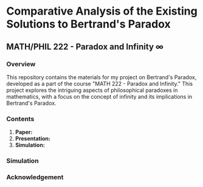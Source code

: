 # Comparative Analysis of the Existing Solutions to Bertrand's Paradox

## MATH/PHIL 222 - Paradox and Infinity &infin;

### Overview
This repository contains the materials for my project on Bertrand's Paradox, developed as a part of the course "MATH 222 - Paradox and Infinity." This project explores the intriguing aspects of philosophical paradoxes in mathematics, with a focus on the concept of infinity and its implications in Bertrand's Paradox.

### Contents
1. **<a src="Comparative Analysis of the Existing Solutions to Bertrands Paradox.pdf">Paper:</a>** 
2. **Presentation:**
3. **Simulation:**

### Simulation

### Acknowledgement


